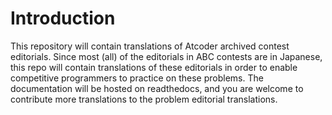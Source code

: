Introduction
===========

This repository will contain translations of Atcoder archived contest editorials. Since most (all) of the editorials in ABC contests are in Japanese, this repo will contain translations of these editorials in order to enable competitive programmers to practice on these problems. The documentation will be hosted on readthedocs, and you are welcome to contribute more translations to the problem editorial translations.

